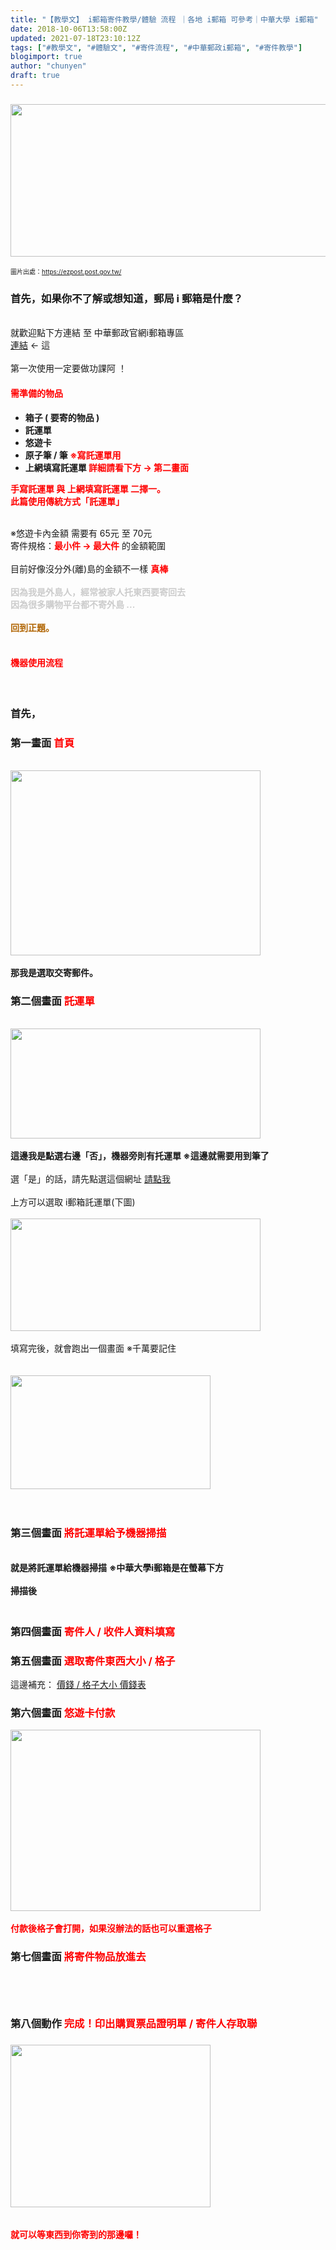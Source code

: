 ```yaml
---
title: "【教學文】 i郵箱寄件教學/體驗 流程 ｜各地 i郵箱 可參考｜中華大學 i郵箱"
date: 2018-10-06T13:58:00Z
updated: 2021-07-18T23:10:12Z
tags: ["#教學文", "#體驗文", "#寄件流程", "#中華郵政i郵箱", "#寄件教學"]
blogimport: true 
author: "chunyen"
draft: true
---
```


<h3>
<img height="244" src="https://ezpost.post.gov.tw/css/images/pic_3_2.jpg" width="640" /></h3>
<span style="font-size: x-small;">圖片出處：<a href="https://ezpost.post.gov.tw/">https://ezpost.post.gov.tw/</a></span><br />
<h3>
首先，如果你不了解或想知道，郵局 i 郵箱是什麼？</h3>
<div>
<b><br /></b></div>
<div>
就歡迎點下方連結 至 中華郵政官網i郵箱專區</div>
<div>
<a href="https://www.post.gov.tw/post/internet/Postal/index.jsp?ID=1467188792821" target="_blank">連結</a> ← 這</div>
<div>
<a href="https://www.blogger.com/blogger.g?blogID=5276315642705357110" style="clear: right; float: right; margin-bottom: 1em; margin-left: 1em;"></a><br /></div>
<div>
第一次使用一定要做功課阿 ！</div>
<h4>
<span style="color: red;">需準備的物品</span></h4>
<ul>
<li><b>箱子 ( 要寄的物品 )</b></li>
<li><b>託運單</b></li>
<li><b>悠遊卡</b></li>
<li><b>原子筆 / 筆 <span style="color: red;">※寫託運單用</span></b></li>
<li><b>上網填寫託運單<span style="color: red;"> 詳細請看下方 → 第二畫面</span></b></li>
</ul>
<div>
<b><span style="color: red;">手寫託運單 與 上網填寫託運單 二擇一。</span></b></div>
<div>
<b><span style="color: red;">此篇使用傳統方式「託運單」</span></b></div>
<ul>
</ul>
<div>
<b><span style="color: red;"></span><span style="color: red;"></span><br /></b></div>
<div>
※悠遊卡內金額 需要有 65元 至 70元</div>
<div>
寄件規格：<b><span style="color: red;">最小件 → 最大件</span></b> 的金額範圍&nbsp;</div>
<div>
<br /></div>
<div>
目前好像沒分外(離)島的金額不一樣 <b><span style="color: red;">真棒</span></b></div>
<div>
<b><span style="color: #005500;"><br /></span></b></div>
<div>
<b><span style="color: #cccccc;">因為我是外島人，經常被家人托東西要寄回去</span></b></div>
<div>
<b><span style="color: #cccccc;">因為很多購物平台都不寄外島 ...</span></b></div>
<div>
<b><span style="color: #004000;"><br /></span></b></div>
<div>
<b><span style="color: #b06400;">回到正題。</span></b></div>
<div>
<b><span style="color: #006000;"><br /></span></b></div>
<h4>
<span style="color: red;">機器使用流程</span></h4>
<div>
<br /></div>
<h3>
首先，</h3>
<h3>
第一畫面 <span style="color: red;">首頁</span></h3>
<div>
<span style="color: #005500;"><span style="color: red;"></span><br /></span></div>
<div>
<b><span style="color: #004000;"><i><a href="http://2.bp.blogspot.com/-yHTrjlmzMbw/W7hMYEdbnlI/AAAAAAAAEaI/vI4qcdjEktQ4ChV9nfFJTofpgXHou0G9gCK4BGAYYCw/s1600/%25E6%2596%25B0%25E5%25BB%25BA%25E6%25AA%2594%25E6%25A1%2588%2B2018-10-06%2B13.30.57_1.jpg"><img border="0" height="296" src="https://2.bp.blogspot.com/-yHTrjlmzMbw/W7hMYEdbnlI/AAAAAAAAEaI/vI4qcdjEktQ4ChV9nfFJTofpgXHou0G9gCK4BGAYYCw/s400/%25E6%2596%25B0%25E5%25BB%25BA%25E6%25AA%2594%25E6%25A1%2588%2B2018-10-06%2B13.30.57_1.jpg" width="400" /></a></i></span></b></div>
<div>
<b><br />那我是選取交寄郵件。</b></div>
<h3>
</h3>
<h3>
第二個畫面<span style="color: red;"> 託運單</span></h3>
<div>
<span style="color: red;"></span><br /></div>
<div>
</div>
<div>
<i><span style="color: red;"><b><a href="http://2.bp.blogspot.com/-kyIcFcutwLI/W7hMmb22CXI/AAAAAAAAEaQ/cv-z8_LuLlkIECkUJOEevn5iIOV2hnwVACK4BGAYYCw/s1600/%25E6%2596%25B0%25E5%25BB%25BA%25E6%25AA%2594%25E6%25A1%2588%2B2018-10-06%2B13.30.57_2.jpg"><img border="0" height="176" src="https://2.bp.blogspot.com/-kyIcFcutwLI/W7hMmb22CXI/AAAAAAAAEaQ/cv-z8_LuLlkIECkUJOEevn5iIOV2hnwVACK4BGAYYCw/s400/%25E6%2596%25B0%25E5%25BB%25BA%25E6%25AA%2594%25E6%25A1%2588%2B2018-10-06%2B13.30.57_2.jpg" width="400" /></a></b></span></i></div>
<div>
<b><br />這邊我是點選右邊「否」，機器旁則有托運單 ※這邊就需要用到筆了</b><i></i></div>
<div>
<br />
選「是」的話，請先點選這個網址 <a href="https://ezpost.post.gov.tw/#" target="_blank">請點我</a><br />
<br />
上方可以選取 i郵箱託運單(下圖)<br />
<br />
<a href="http://4.bp.blogspot.com/-pF5SbqJBsR0/W7hSPJSpehI/AAAAAAAAEbA/OvJ-FHFWro4TLBqH1_HP6BVmCIsMvOfJQCK4BGAYYCw/s1600/%25E6%259C%25AA%25E5%2591%25BD%25E5%2590%258D_.png"><img border="0" height="180" src="https://4.bp.blogspot.com/-pF5SbqJBsR0/W7hSPJSpehI/AAAAAAAAEbA/OvJ-FHFWro4TLBqH1_HP6BVmCIsMvOfJQCK4BGAYYCw/s400/%25E6%259C%25AA%25E5%2591%25BD%25E5%2590%258D_.png" width="400" /></a><br />
<br />
填寫完後，就會跑出一個畫面 ※千萬要記住<br />
<br />
<br />
<a href="http://2.bp.blogspot.com/-y7JIn9Ayt7I/W7hRj9tsAII/AAAAAAAAEa0/G-Rgnol2B_0B3xLvSTekTIA8vdh1DDjVgCK4BGAYYCw/s1600/%25E6%259C%25AA%25E5%2591%25BD%25E5%2590%258D.png"><img border="0" height="182" src="https://2.bp.blogspot.com/-y7JIn9Ayt7I/W7hRj9tsAII/AAAAAAAAEa0/G-Rgnol2B_0B3xLvSTekTIA8vdh1DDjVgCK4BGAYYCw/s320/%25E6%259C%25AA%25E5%2591%25BD%25E5%2590%258D.png" width="320" /></a></div>
<div>
<br />
<br /></div>
<h3>
第三個畫面 <span style="color: red;">將託運單給予機器掃描</span></h3>
<div>
<span style="color: red;"></span><br /></div>
<div>
<b>就是將託運單給機器掃描</b> <b>※中華大學i郵箱是在螢幕下方</b></div>
<div>
<b><br /></b></div>
<div>
<b>掃描後</b></div>
<h3>
<br />第四個畫面<span style="color: red;"> 寄件人 / 收件人資料填寫</span></h3>
<h3>
第五個畫面 <span style="color: red;">選取寄件東西大小 / 格子</span></h3>
<div>
這邊補充： <a href="https://www.post.gov.tw/post/internet/Postal/index.jsp?ID=1506568354956" target="_blank">價錢 / 格子大小 價錢表</a></div>
<h3>
第六個畫面 <span style="color: red;">悠遊卡付款</span></h3>
<div>
<a href="http://1.bp.blogspot.com/-gpjyDS85i4E/W7hOJqs4ZhI/AAAAAAAAEac/HPb9mzup9LMj4PwGXLXYpDWFYaN6Sa6BACK4BGAYYCw/s1600/%25E6%2596%25B0%25E5%25BB%25BA%25E6%25AA%2594%25E6%25A1%2588%2B2018-10-06%2B13.30.57_3.jpg"><img border="0" height="290" src="https://1.bp.blogspot.com/-gpjyDS85i4E/W7hOJqs4ZhI/AAAAAAAAEac/HPb9mzup9LMj4PwGXLXYpDWFYaN6Sa6BACK4BGAYYCw/s400/%25E6%2596%25B0%25E5%25BB%25BA%25E6%25AA%2594%25E6%25A1%2588%2B2018-10-06%2B13.30.57_3.jpg" width="400" /></a></div>
<div>
<span style="color: red;"><br /></span></div>
<div>
<b><span style="color: red;">付款後格子會打開，如果沒辦法的話也可以重選格子</span></b></div>
<h3>
第七個畫面 <span style="color: red;">將寄件物品放進去</span></h3>
<h3>
<br /><br /><br />第八個動作 <span style="color: red;">完成！印出購買票品證明單 / 寄件人存取聯</span></h3>
<h3>
<span style="color: red;"><a href="http://1.bp.blogspot.com/-fU7sz2SB-i8/W7hO9WYlXTI/AAAAAAAAEao/xw47M_n8uWsNWSjT43AIw0-MOxs_gBb0wCK4BGAYYCw/s1600/%25E6%2596%25B0%25E5%25BB%25BA%25E6%25AA%2594%25E6%25A1%2588%2B2018-10-06%2B13.30.57_4.jpg"><img border="0" height="260" src="https://1.bp.blogspot.com/-fU7sz2SB-i8/W7hO9WYlXTI/AAAAAAAAEao/xw47M_n8uWsNWSjT43AIw0-MOxs_gBb0wCK4BGAYYCw/s320/%25E6%2596%25B0%25E5%25BB%25BA%25E6%25AA%2594%25E6%25A1%2588%2B2018-10-06%2B13.30.57_4.jpg" width="320" /></a></span></h3>
<div>
<br /></div>
<div>
<b><span style="color: red;">就可以等東西到你寄到的那邊囉！</span></b><span style="color: #b09600;"><br /></span></div>

